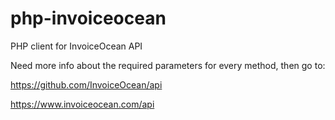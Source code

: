 php-invoiceocean
================

PHP client for InvoiceOcean API

Need more info about the required parameters for every method, then go to:

https://github.com/InvoiceOcean/api

https://www.invoiceocean.com/api